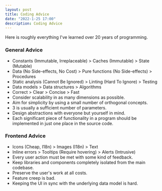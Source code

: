 ```yaml
---
layout: post
title: Coding Advice
date: "2022-1-25 17:00"
description: Coding Advice
---
```


Here is roughly everything I've learned over 20 years of programming.

### General Advice
- Constants (Immutable, Irreplaceable) > Caches (Immutable) > State (Mutable)
- Data (No Side-effects, No Cost) > Pure functions (No Side-effects) > Procedures
- Static analysis (Cannot Be Ignored) > Linting (Hard To Ignore) > Testing
- Data models > Data structures > Algorithms
- Correct > Clear > Concise > Fast
- Consider scalability in as many dimensions as possible.
- Aim for simplicity by using a small number of orthogonal concepts.
- 3 is usually a sufficient number of parameters.
- Design abstractions with everyone but yourself in mind.
- Each significant piece of functionality in a program should be implemented in just one place in the source code.

### Frontend Advice
- Icons (Cheap, I18n) > Images (I18n) > Text
- Inline errors > Tooltips (Require hovering) > Alerts (Intrusive)
- Every user action must be met with some kind of feedback.
- Keep libraries and components completely isolated from the main codebase.
- Preserve the user's work at all costs.
- Feature creep is bad.
- Keeping the UI in sync with the underlying data model is hard.
